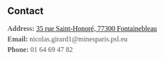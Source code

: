 <h1 id="contact"></h1>

<h2 style="margin: 60px 0px 10px;">Contact</h2>

<div style="width: 1300px; font: 16.0px/1.5 Crimson Pro, serif; color: #595959; font-weight: 400;">
<p><strong>Address:</strong> <a href="https://www.google.fr/maps/place/35+Rue+Saint-Honor%C3%A9,+77300+Fontainebleau/@48.4036597,2.6943168,16z/data=!4m16!1m9!3m8!1s0x47e5f4865d8f1583:0xb7e8c35a84f426b0!2s35+Rue+Saint-Honor%C3%A9,+77300+Fontainebleau!3b1!8m2!3d48.4035854!4d2.6938979!10e5!16s%2Fg%2F11g9dt41wx!3m5!1s0x47e5f4865d8f1583:0xb7e8c35a84f426b0!8m2!3d48.4035854!4d2.6938979!16s%2Fg%2F11g9dt41wx?entry=ttu">35 rue Saint-Honoré, 77300 Fontainebleau</a>
<br />
<strong>Email:</strong> <email>nicolas.girard1@minesparis.psl.eu</email>
<br />
<strong>Phone:</strong> 01 64 69 47 82</p>
</div>
